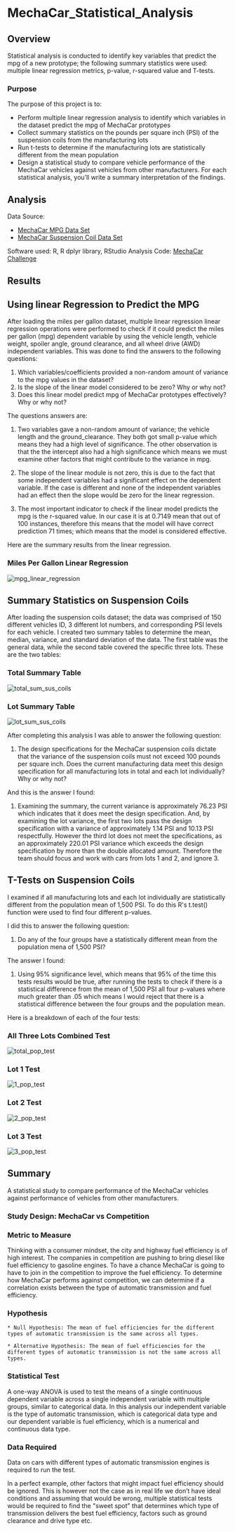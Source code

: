 # MechaCar_Statistical_Analysis

## Overview
Statistical analysis is conducted to identify key variables that predict the mpg of a new prototype; the following summary statistics were used: multiple linear regression metrics, p-value, r-squared value and T-tests.

### Purpose
The purpose of this project is to:
* Perform multiple linear regression analysis to identify which variables in the dataset predict the mpg of MechaCar prototypes
* Collect summary statistics on the pounds per square inch (PSI) of the suspension coils from the manufacturing lots
* Run t-tests to determine if the manufacturing lots are statistically different from the mean population
* Design a statistical study to compare vehicle performance of the MechaCar vehicles against vehicles from other manufacturers. For each statistical analysis, you’ll write a summary interpretation of the findings.

## Analysis
Data Source: 
* [MechaCar MPG Data Set](Resources/MechaCar_mpg.csv)
* [MechaCar Suspension Coil Data Set](Resources/Suspension_Coil.csv)

Software used: R, R dplyr library, RStudio
Analysis Code: [MechaCar Challenge](MechaCarChallenge.R)

## Results

## Using linear Regression to Predict the MPG

After loading the miles per gallon dataset, multiple linear regression linear regression operations were performed to check if it could predict the miles per gallon (mpg) dependent variable by using the vehicle length, vehicle weight, spoiler angle, ground clearance, and all wheel drive (AWD) independent variables. This was done to find the answers to the following questions:

1. Which variables/coefficients provided a non-random amount of variance to the mpg values in the dataset?
2. Is the slope of the linear model considered to be zero? Why or why not?
3. Does this linear model predict mpg of MechaCar prototypes effectively? Why or why not?

The questions answers are:

1. Two variables gave a non-random amount of variance; the vehicle length and the ground_clearance. They both got small p-value which means they had a high level of significance. The other observation is that the the intercept also had a high significance which means we must examine other factors that might contribute to the variance in mpg.

2. The slope of the linear module is not zero, this is due to the fact that some independent variables had a significant effect on the dependent variable. If the case is different and none of the independent variables had an effect then the slope would be zero for the linear regression.

3. The most important indicator to check if the linear model predicts the mpg is the r-squared value. In our case it is at 0.7149 mean that out of 100 instances, therefore this means that the model will have correct prediction 71 times; which means that the model is considered effective.

Here are the summary results from the linear regression.

### Miles Per Gallon Linear Regression

![mpg_linear_regression](https://github.com/Wall-E28/mecha_car_statistical_analysis/blob/main/visualizations/mpg_linear_regression.png)

## Summary Statistics on Suspension Coils


After loading the suspension coils dataset; the data was comprised of 150 different vehicles ID, 3 different lot numbers, and corresponding PSI levels for each vehicle. I created two summary tables to determine the mean, median, variance, and standard deviation of the data. The first table was the general data, while the second table covered the specific three lots. These are the two tables:

### Total Summary Table

![total_sum_sus_coils](https://github.com/Wall-E28/mecha_car_statistical_analysis/blob/main/visualizations/total_sum_sus_coils.png)

### Lot Summary Table

![lot_sum_sus_coils](https://github.com/Wall-E28/mecha_car_statistical_analysis/blob/main/visualizations/lot_sum_sus_coils.png)


After completing this analysis I was able to answer the following question:

1. The design specifications for the MechaCar suspension coils dictate that the variance of the suspension coils must not exceed 100 pounds per square inch. Does the current manufacturing data meet this design specification for all manufacturing lots in total and each lot individually? Why or why not?

And this is the answer I found:

1. Examining the summary, the current variance is approximately 76.23 PSI which indicates that it does meet the design specification. And, by examining the lot variance, the first two lots pass the design specification with a variance of approximately 1.14 PSI and 10.13 PSI respectfully. However the third lot does not meet the specifications, as an approximately 220.01 PSI variance which exceeds the design specification by more than the double allocated amount. Therefore the team should focus and work with cars from lots 1 and 2, and ignore 3.

## T-Tests on Suspension Coils


I examined if all manufacturing lots and each lot individually are statistically different from the population mean of 1,500 PSI. To do this R's t.test() function were used to find four different p-values.

I did this to answer the following question:

1. Do any of the four groups have a statistically different mean from the population mena of 1,500 PSI?


The answer I found:

1. Using 95% significance level, which means that 95% of the time this tests results would be true, after running the tests to check if there is a statistical difference from the mean of 1,500 PSI all four p-values where much greater than .05 which means I would reject that there is a statistical difference between the four groups and the population mean.


Here is a breakdown of each of the four tests:

### All Three Lots Combined Test

![total_pop_test](https://github.com/Wall-E28/mecha_car_statistical_analysis/blob/main/visualizations/total_pop_test.png)

### Lot 1 Test

![1_pop_test](https://github.com/Wall-E28/mecha_car_statistical_analysis/blob/main/visualizations/1_pop_test.png)

### Lot 2 Test

![2_pop_test](https://github.com/Wall-E28/mecha_car_statistical_analysis/blob/main/visualizations/2_pop_test.png)

### Lot 3 Test

![3_pop_test](https://github.com/Wall-E28/mecha_car_statistical_analysis/blob/main/visualizations/3_pop_test.png)

## Summary
A statistical study to compare performance of the MechaCar vehicles against performance of vehicles from other manufacturers.

### Study Design: MechaCar vs Competition

### Metric to Measure

Thinking with a consumer mindset, the city and highway fuel efficiency is of high interest. The companies in competition are pushing to bring diesel like fuel efficiency to gasoline engines. To have a chance MechaCar is going to have to join in the competition to improve the fuel efficiency. To determine how MechaCar performs against competition, we can determine if a correlation exists between the type of automatic transmission and fuel efficiency. 

### Hypothesis

    * Null Hypothesis: The mean of fuel efficiencies for the different types of automatic transmission is the same across all types. 

    * Alternative Hypothesis: The mean of fuel efficiencies for the different types of automatic transmission is not the same across all types. 

### Statistical Test

A one-way ANOVA is used to test the means of a single continuous dependent variable across a single independent variable with multiple groups, similar to categorical data. In this analysis our independent variable is the type of automatic transmission, which is categorical data type and our dependent variable is fuel efficiency, which is a numerical and continuous data type.

### Data Required

Data on cars with different types of automatic transmission engines is required to run the test.

In a perfect example, other factors that might impact fuel efficiency should be ignored. This is however not the case as in real life we don’t have ideal conditions and assuming that would be wrong, multiple statistical tests would be required to find the "sweet spot" that determines which type of transmission delivers the best fuel efficiency, factors such as ground clearance and drive type etc.
